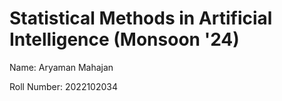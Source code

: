 # Statistical Methods in Artificial Intelligence (Monsoon '24)

Name: Aryaman Mahajan

Roll Number: 2022102034

